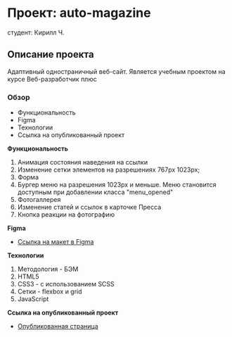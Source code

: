 # Проект: auto-magazine
студент: Кирилл Ч.

## Описание проекта
Адаптивный одностраничный веб-сайт. Является учебным проектом на курсе Веб-разработчик плюс

### Обзор
* Функциональность
* Figma
* Технологии
* Ссылка на опубликованный проект

**Функциональность**

1. Анимация состояния наведения на ссылки
2. Изменение сетки элементов на разрешениях 767px 1023px;
3. Форма
4. Бургер меню на разрешения 1023px и меньше. Меню становится доступным при добавлении класса "menu_opened"
5. Фотогаллерея
6. Изменение статей и ссылок в карточке Пресса
10. Кнопка реакции на фотографию

**Figma**

* [Ссылка на макет в Figma](https://www.figma.com/file/G3UWFlQmNtNs67751YiDH2/Month-of-Landings?node-id=2%3A1369)

**Технологии**

1. Методология - БЭМ
2. HTML5
3. CSS3 - с использованием SCSS
4. Сетки - flexbox и grid
5. JavaScript

**Ссылка на опубликованный проект**

* [Опубликованная страница](https://insomniac-bear.github.io/auto-magazine/)